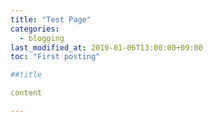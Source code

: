 ```yaml
---
title: "Test Page"
categories:
  - blogging
last_modified_at: 2019-01-06T13:00:00+09:00
toc: "First posting"

##title

content

---
```


